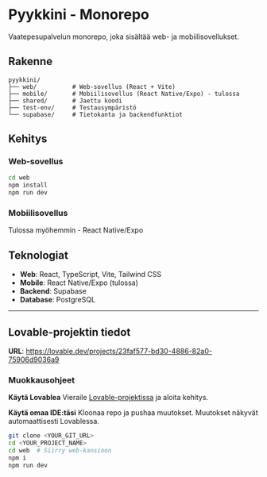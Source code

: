 # Pyykkini - Monorepo

Vaatepesupalvelun monorepo, joka sisältää web- ja mobiilisovellukset.

## Rakenne

```
pyykkini/
├── web/          # Web-sovellus (React + Vite)
├── mobile/       # Mobiilisovellus (React Native/Expo) - tulossa
├── shared/       # Jaettu koodi
├── test-env/     # Testausympäristö
└── supabase/     # Tietokanta ja backendfunktiot
```

## Kehitys

### Web-sovellus
```bash
cd web
npm install
npm run dev
```

### Mobiilisovellus
Tulossa myöhemmin - React Native/Expo

## Teknologiat
- **Web**: React, TypeScript, Vite, Tailwind CSS
- **Mobile**: React Native/Expo (tulossa)
- **Backend**: Supabase
- **Database**: PostgreSQL

---

## Lovable-projektin tiedot

**URL**: https://lovable.dev/projects/23faf577-bd30-4886-82a0-75906d9036a9

### Muokkausohjeet

**Käytä Lovablea**
Vieraile [Lovable-projektissa](https://lovable.dev/projects/23faf577-bd30-4886-82a0-75906d9036a9) ja aloita kehitys.

**Käytä omaa IDE:täsi**
Kloonaa repo ja pushaa muutokset. Muutokset näkyvät automaattisesti Lovablessa.

```sh
git clone <YOUR_GIT_URL>
cd <YOUR_PROJECT_NAME>
cd web  # Siirry web-kansioon
npm i
npm run dev
```
